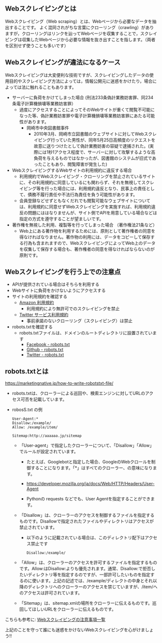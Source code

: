 ## Webスクレイピングとは
Webスクレイピング（Web scraping）とは、Webページから必要なデータを抽出することです。
よく混同されがちな言葉にクローリング（crawling）がありますが，クローリングはリンクを辿ってWebページを収集することで，スクレイピングは収集したWebページから必要な情報を抜き出すことを指します。（両者を区別せず使うことも多いです）

## Webスクレイピングが違法になるケース
Webスクレイピングは大変便利な技術ですが、スクレイピングしたデータの使用目的やスクレイピング方法によっては，情報公開元に迷惑をかけたり，場合によっては法に触れることもあります。
- サーバーに負荷をかけてしまった場合 (刑法233条偽計業務妨害罪、同234条電子計算機損壊等業務妨害罪）
    - 過度にアクセスすることによってそのWebサイトが重くて閲覧不可能になった等、偽計業務妨害罪や電子計算機損壊等業務妨害罪にあたる可能性があります。 
      - 岡崎市中央図書館事件
        - 2010年3月、岡崎市立図書館のウェブサイトに対してWebスクレイピング行っていた男性が、同年5月25日高頻度のリクエストを故意に送りつけたとして偽計業務妨害の容疑で逮捕された。(実際には1秒1アクセス程度で、サーバーに対して攻撃するような高負荷を与えるものではなかったが、図書館のシステムが旧式であったこともあり、閲覧障害が発生した)
- WebスクレイピングするWebサイトの利用規約に違反する場合
    - 利用規約でWebスクレイピング・クローリングを禁止されているサイトに、その利用規約に同意しているにも関わらず、それを無視してスクレイピング等を行った場合には、利用規約違反となり、民事上の責任として、債務不履行責任や不法行為責任を負う可能性があります。
    - 会員登録などせずともなくだれでも閲覧可能なウェブサイトについては、利用規約に同意せずWebスクレイピングを実施すれば、利用規約違反の問題にははなりませんが、サイト側でAPIを用意している場合などは指定の方式を遵守することが望ましいです。
- 著作権を無視した利用、複製等を行ってしまった場合 （著作権法21条など）
    - Web上にある著作物を利用するためには、原則として著作権者の同意を得なければなりません。著作物の利用には、データをコピーして保存する行為も含まれますので、WebスクレイピングによってWeb上のデータを収集して保存する場合も、著作権者の同意を得なければならないのが原則です。

## Webスクレイピングを行う上での注意点
- APIが提供されている場合はそちらを利用する
- Webサイトに負荷をかけないようにアクセスする
- サイトの利用規約を確認する
  - [Amazon 利用規約](https://www.amazon.co.jp/gp/help/customer/display.html?nodeId=GLSBYFE9MGKKQXXM)
    - 利用規約により無許可でのスクレイピングを禁止
  - [Twitter サービス利用規約](https://twitter.com/ja/tos/previous/version_7)
    - 事前承諾のないクローリング（スクレイピング）は禁止
- robots.txtを確認する
  - robots.txtファイルは、ドメインのルートディレクトリに設置されています
    - [Facebook - robots.txt](https://www.facebook.com/robots.txt)
    - [Github - robots.txt](https://github.com/robots.txt)
    - [Twitter - robots.txt](https://twitter.com/robots.txt) 

## robots.txtとは

https://marketingnative.jp/how-to-write-robotstxt-file/

- robots.txtは、クローラーによる巡回や、検索エンジンに対してURLのアクセス可否を記載しています。
- robosS.txt の例

  ```
  User-Agent:*
  Disallow:/example/
  Allow: /example/item/
 
  Sitemap:http://aaaaaa.jp/sitemap
  ```
  - 「User-agent」で指定したクローラーについて、「Disallow」「Allow」でルールが設定されています。
    - たとえば、Googlebotと指定した場合、GoogleのWebクロールを制御することになります。「*」はすべてのクローラー、の意味になります。

    - https://developer.mozilla.org/ja/docs/Web/HTTP/Headers/User-Agent
    - Pythonの requests などでも、User Agentを指定することができます。

  - 「Disallow」は、クローラーのアクセスを制御するファイルを指定するものです。Disallowで指定されたファイルやディレクトリはアクセスが禁止されています。
    - 以下のように記載されている場合は、このディレクトリ配下はアクセス禁止です
      ```
      Disallow:/example/
      ```
  - 「Allow」は、クローラーのアクセスを許可するファイルを指定するものです。Allow:はDisallow:よりも優先されます。通常、Disallow:で拒否したいディレクトリ等を指定するのですが、一部許可したいものを指定するのに使います。上記の記述では、/example/ディレクトの中身とそれ以降のディレクトリへのクローラーのアクセスを禁じていますが、/item/へのアクセスは許可されています。
  - 「Sitemap」は、sitemap.xmlの場所をクローラーに伝えるものです。巡回してほしいURLをクローラーに伝えるものです。

こちらも参考に: [Webスクレイピングの注意事項一覧](https://qiita.com/nezuq/items/c5e827e1827e7cb29011)

上記のことを守って誰にも迷惑をかけないWebスクレイピングを心がけましょう!!
